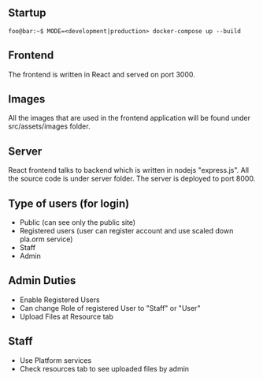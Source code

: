 ## Startup

```console
foo@bar:~$ MODE=<development|production> docker-compose up --build
```

## Frontend

The frontend is written in React and served on port 3000. 

## Images

All the images that are used in the frontend application will be found under src/assets/images folder.

## Server

React frontend talks to backend which is written in nodejs "express.js". All the source code is under server folder.  The server is deployed to port 8000.

## Type of users (for login) 
- Public (can see only the public site)
- Registered users (user can register account and use scaled down pla.orm service)
- Staff
- Admin

## Admin Duties
- Enable Registered Users
- Can change Role of registered User to "Staff" or "User"
- Upload Files at Resource tab

## Staff
- Use Platform services
- Check resources tab to see uploaded files by admin


